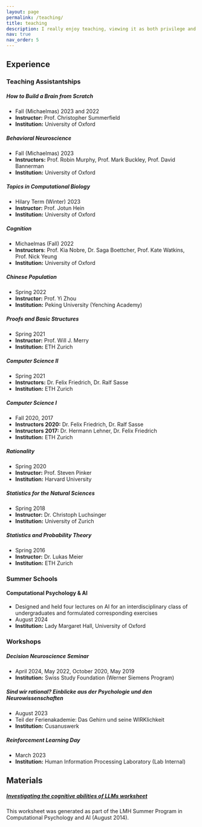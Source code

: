```yaml
---
layout: page
permalink: /teaching/
title: teaching
description: I really enjoy teaching, viewing it as both privilege and responsibility of being an academic. I have been fortunate to be a teaching assistant in various formats at universities on three continents. I have received great evaluations from students and always strive to improve. In addition to being a teaching assistant, I have also organized and held educational workshops at a variety of different venues. On this page, you can find an overview of my teaching experience as well as some materials I have generated.
nav: true
nav_order: 5
---
```


## Experience

### Teaching Assistantships

##### How to Build a Brain from Scratch
- Fall (Michaelmas) 2023 and 2022
- **Instructor:** Prof. Christopher Summerfield
- **Institution:** University of Oxford

##### Behavioral Neuroscience
- Fall (Michaelmas) 2023
- **Instructors:** Prof. Robin Murphy, Prof. Mark Buckley, Prof. David Bannerman
- **Institution:** University of Oxford

##### Topics in Computational Biology
- Hilary Term (Winter) 2023
- **Instructor:** Prof. Jotun Hein
- **Institution:** University of Oxford

##### Cognition
- Michaelmas (Fall) 2022
- **Instructors**: Prof. Kia Nobre, Dr. Saga Boettcher, Prof. Kate Watkins, Prof. Nick Yeung
- **Institution:** University of Oxford

##### Chinese Population
- Spring 2022
- **Instructor:** Prof. Yi Zhou
- **Institution:** Peking University (Yenching Academy)

##### Proofs and Basic Structures
- Spring 2021
- **Instructor:** Prof. Will J. Merry
- **Institution:** ETH Zurich

##### Computer Science II
- Spring 2021
- **Instructors:** Dr. Felix Friedrich, Dr. Ralf Sasse
- **Institution:** ETH Zurich

##### Computer Science I
- Fall 2020, 2017
- **Instructors 2020:** Dr. Felix Friedrich, Dr. Ralf Sasse
- **Instructors 2017:** Dr. Hermann Lehner, Dr. Felix Friedrich
- **Institution:** ETH Zurich

##### Rationality
- Spring 2020
- **Instructor:** Prof. Steven Pinker
- **Institution:** Harvard University

##### Statistics for the Natural Sciences
- Spring 2018
- **Instructor:** Dr. Christoph Luchsinger
- **Institution:** University of Zurich

##### Statistics and Probability Theory
- Spring 2016
- **Instructor:** Dr. Lukas Meier
- **Institution:** ETH Zurich

### Summer Schools
#### Computational Psychology \& AI
- Designed and held four lectures on AI for an interdisciplinary class of undergraduates and formulated corresponding exercises
- August 2024
- **Institution:** Lady Margaret Hall, University of Oxford

### Workshops

##### Decision Neuroscience Seminar
- April 2024, May 2022, October 2020, May 2019
- **Institution:** Swiss Study Foundation (Werner Siemens Program)

##### Sind wir rational? Einblicke aus der Psychologie und den Neurowissenschaften
- August 2023
- Teil der Ferienakademie: Das Gehirn und seine WIRKlichkeit
- **Institution:** Cusanuswerk

##### Reinforcement Learning Day
- March 2023
- **Institution:** Human Information Processing Laboratory (Lab Internal)

## Materials

##### <a href = "https://drive.google.com/file/d/1JQHSJDtEleMU-8GFtXYMfNcFqnR_VswI/view?usp=sharing">Investigating the cognitive abilities of LLMs worksheet</a>
This worksheet was generated as part of the LMH Summer Program in Computational Psychology and AI (August 2014).